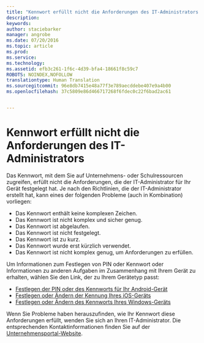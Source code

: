 ```yaml
---
title: "Kennwort erfüllt nicht die Anforderungen des IT-Administrators | Microsoft Intune"
description: 
keywords: 
author: staciebarker
manager: angrobe
ms.date: 07/20/2016
ms.topic: article
ms.prod: 
ms.service: 
ms.technology: 
ms.assetid: efb3c261-1f6c-4d39-bfa4-18661f8c59c7
ROBOTS: NOINDEX,NOFOLLOW
translationtype: Human Translation
ms.sourcegitcommit: 96e8db7415e48a77f3e789aecddebe407e9a4b00
ms.openlocfilehash: 37c5809e86d466717268f6fdec0c22f6bad2ac61


---
```


# Kennwort erfüllt nicht die Anforderungen des IT-Administrators

Das Kennwort, mit dem Sie auf Unternehmens- oder Schulressourcen zugreifen, erfüllt nicht die Anforderungen, die der IT-Administrator für Ihr Gerät festgelegt hat. Je nach den Richtlinien, die der IT-Administrator erstellt hat, kann eines der folgenden Probleme (auch in Kombination) vorliegen:

- Das Kennwort enthält keine komplexen Zeichen.
- Das Kennwort ist nicht komplex und sicher genug.
- Das Kennwort ist abgelaufen.
- Das Kennwort ist nicht festgelegt.
- Das Kennwort ist zu kurz.
- Das Kennwort wurde erst kürzlich verwendet.
- Das Kennwort ist nicht komplex genug, um Anforderungen zu erfüllen.

Um Informationen zum Festlegen von PIN oder Kennwort oder Informationen zu anderen Aufgaben im Zusammenhang mit Ihrem Gerät zu erhalten, wählen Sie den Link, der zu Ihrem Gerätetyp passt:

- [Festlegen der PIN oder des Kennworts für Ihr Android-Gerät](set-your-pin-or-password-android.md)
- [Festlegen oder Ändern der Kennung Ihres iOS-Geräts](set-or-change-your-passcode-ios.md)
- [Festlegen oder Ändern des Kennworts Ihres Windows-Geräts](set-or-change-your-password-windows.md)

Wenn Sie Probleme haben herauszufinden, wie Ihr Kennwort diese Anforderungen erfüllt, wenden Sie sich an Ihren IT-Administrator. Die entsprechenden Kontaktinformationen finden Sie auf der [Unternehmensportal-Website](http://portal.manage.microsoft.com).



<!--HONumber=Aug16_HO4-->


